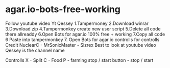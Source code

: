 # agar.io-bots-free-working
Follow youtube video Yt Qessey
1.Tampermoney
2.Download winrar
3.Download zip
4.Tampermonkey create new user script
5.Delete all code there allreaddy 
6.Open Bots for agar.io 100% free + working
7.Copy all code 
6 Paste into tampermonkey 
7. Open Bots for agar.io controlls for controlls
Credit NuclearC - MrSonicMaster - Sizrex
Best to look at youtube video Qessey is the channel name

Controlls 
X - Split
C - Food
P - farming
stop / start button - stop / start
